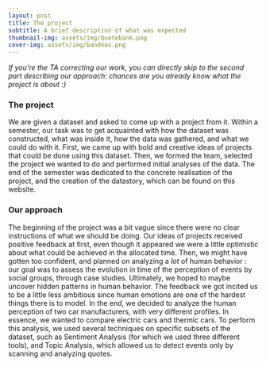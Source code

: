 ```yaml
---
layout: post
title: The project
subtitle: A brief description of what was expected
thumbnail-img: assets/img/Quotebank.png
cover-img: assets/img/bandeau.png
---
```


_If you're the TA correcting our work, you can directly skip to the second part describing our approach: chances are you already know what the project is about :)_

### The project
We are given a dataset and asked to come up with a project from it. Within a semester, our task was to get acquainted with how the dataset was constructed, what was inside it, how the data was gathered, and what we could do with it. First, we came up with bold and creative ideas of projects that could be done using this dataset. Then, we formed the team, selected the project we wanted to do and performed initial analyses of the data. The end of the semester was dedicated to the concrete realisation of the project, and the creation of the datastory, which can be found on this website.

### Our approach
The beginning of the project was a bit vague since there were no clear instructions of what we should be doing. Our ideas of projects received positive feedback at first, even though it appeared we were a little optimistic about what could be achieved in the allocated time. Then, we might have gotten too confident, and planned on analyzing a _lot_ of human behavior : our goal was to assess the evolution in time of the perception of events by social groups, through case studies. Ultimately, we hoped to maybe uncover hidden patterns in human behavior. The feedback we got incited us to be a little less ambitious since human emotions are one of the hardest things there is to model. In the end, we decided to analyze the human perception of two car manufacturers, with very different profiles. In essence, we wanted to compare electric cars and thermic cars. To perform this analysis, we used several techniques on specific subsets of the dataset, such as Sentiment Analysis (for which we used three different tools), and Topic Analysis, which allowed us to detect events only by scanning and analyzing quotes.
